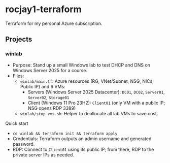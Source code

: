 # rocjay1-terraform

Terraform for my personal Azure subscription.

## Projects

### winlab

- Purpose: Stand up a small Windows lab to test DHCP and DNS on Windows Server 2025 for a course.
- Files:
  - `winlab/main.tf`: Azure resources (RG, VNet/Subnet, NSG, NICs, Public IP) and 6 VMs:
    - Servers (Windows Server 2025 Datacenter): `DC01`, `DC02`, `Server01`, `Server02`, `Storage01`
    - Client (Windows 11 Pro 23H2): `Client01` (only VM with a public IP; NSG opens RDP 3389)
  - `winlab/stop_vms.sh`: Helper to deallocate all lab VMs to save cost.

Quick start

- `cd winlab && terraform init && terraform apply`
- Credentials: Terraform outputs an admin username and generated password.
- RDP: Connect to `Client01` using its public IP; from there, RDP to the private server IPs as needed.
